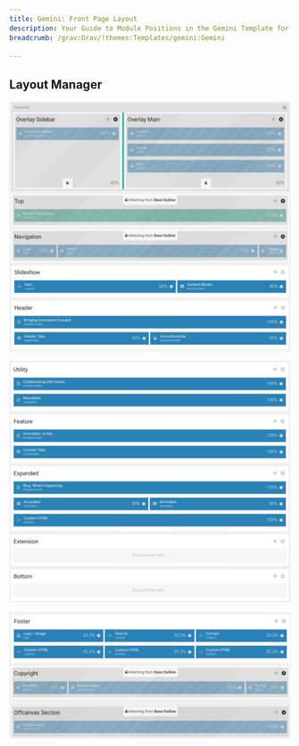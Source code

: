 ```yaml
---
title: Gemini: Front Page Layout
description: Your Guide to Module Positions in the Gemini Template for Grav
breadcrumb: /grav:Grav/!themes:Templates/gemini:Gemini

---
```


## Layout Manager

![positions](assets/outline_home_1.jpeg)

![positions](assets/outline_home_2.jpeg)

![positions](assets/outline_home_3.jpeg)
